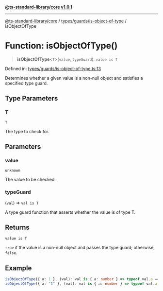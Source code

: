 [**@ts-standard-library/core v1.0.1**](../../../../README.md)

***

[@ts-standard-library/core](../../../../modules.md) / [types/guards/is-object-of-type](../README.md) / isObjectOfType

# Function: isObjectOfType()

> **isObjectOfType**\<`T`\>(`value`, `typeGuard`): `value is T`

Defined in: [types/guards/is-object-of-type.ts:13](https://github.com/gabaudette/ts-stdlib/blob/7333da76bc775fbabd0907ad8519b912cfc2fe26/packages/core/src/types/guards/is-object-of-type.ts#L13)

Determines whether a given value is a non-null object and satisfies a specified type guard.

## Type Parameters

### T

`T`

The type to check for.

## Parameters

### value

`unknown`

The value to be checked.

### typeGuard

(`val`) => `val is T`

A type guard function that asserts whether the value is of type T.

## Returns

`value is T`

`true` if the value is a non-null object and passes the type guard; otherwise, `false`.

## Example

```ts
isObjectOfType({ a: 1 }, (val): val is { a: number } => typeof val.a === "number"); // true
isObjectOfType({ a: "1" }, (val): val is { a: number } => typeof val.a === "number"); // false
```
